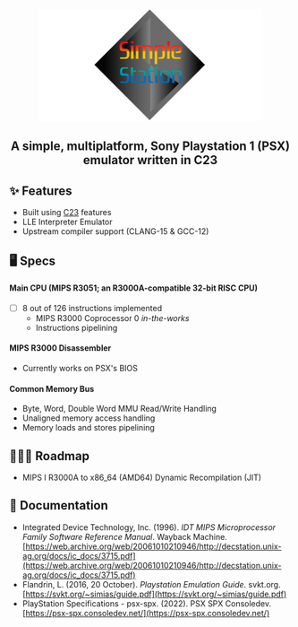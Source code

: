 <p align="center">
  <img src="resources/banner.png" width="400" height="200"/>
</p>

<h2 align="center">A simple, multiplatform, Sony Playstation 1 (PSX) emulator written in C23</h2>

## ✨ Features
* Built using [C23](https://en.cppreference.com/w/c/23) features
* LLE Interpreter Emulator
* Upstream compiler support (CLANG-15 & GCC-12)

## 🖥️ Specs
#### Main CPU (MIPS R3051; an R3000A-compatible 32-bit RISC CPU)
- [ ] 8 out of 126 instructions implemented
    - MIPS R3000 Coprocessor 0 _in-the-works_
    - Instructions pipelining
#### MIPS R3000 Disassembler
* Currently works on PSX's BIOS
#### Common Memory Bus
* Byte, Word, Double Word MMU Read/Write Handling
* Unaligned memory access handling
* Memory loads and stores pipelining


## 👷🏼‍♂️ Roadmap
* MIPS I R3000A to x86_64 (AMD64) Dynamic Recompilation (JIT)

## 📃 Documentation
* Integrated Device Technology, Inc. (1996). _IDT MIPS Microprocessor Family Software Reference Manual_. Wayback Machine. [https://web.archive.org/web/20061010210946/http://decstation.unix-ag.org/docs/ic_docs/3715.pdf](https://web.archive.org/web/20061010210946/http://decstation.unix-ag.org/docs/ic_docs/3715.pdf)
* Flandrin, L. (2016, 20 October). _Playstation Emulation Guide_. svkt.org. [https://svkt.org/~simias/guide.pdf](https://svkt.org/~simias/guide.pdf)
* PlayStation Specifications - psx-spx. (2022). PSX SPX Consoledev. [https://psx-spx.consoledev.net/](https://psx-spx.consoledev.net/)
